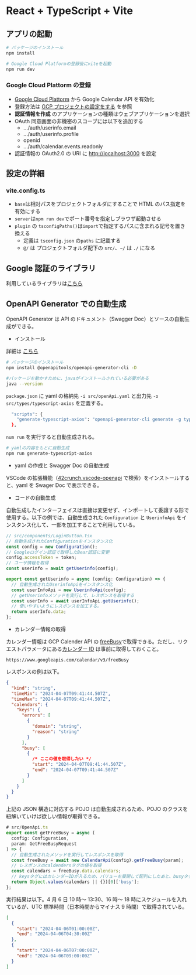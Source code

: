 # React + TypeScript + Vite

## アプリの起動

```bash
# パッケージのインストール
npm install

# Google Cloud Platformの登録後にviteを起動
npm run dev
```

### Google Cloud Plattorm の登録

- [Google Cloud Plattorm](https://console.cloud.google.com/welcome) から Google Calendar API を有効化
- 登録方法は [GCP プロジェクトの設定をする](https://zenn.dev/yuu104/articles/use-google-calendar-api-with-react-native-expo) を参照
- **認証情報を作成** のアプリケーションの種類はウェブアプリケーションを選択
- OAuth 同意画面の非機密のスコープには以下を追加する
  - .../auth/userinfo.email
  - .../auth/userinfo.profile
  - openid
  - .../auth/calendar.events.readonly
- 認証情報の OAuth2.0 の URI に <http://localhost:3000> を設定

## 設定の詳細

### vite.config.ts

- `base`は相対パスをプロジェクトフォルダにすることで HTML のパス指定を有効にする
- `server`は`npm run dev`でポート番号を指定しブラウザ起動させる
- `plugin` の `tsconfigPaths()`は`import`で指定するパスに含まれる記号を置き換える
  - 定義は `tsconfig.json` の`paths` に記載する
  - `@/` は プロジェクトフォルダ配下の `src/`、`~/` は `./` になる

## Google 認証のライブラリ

利用しているライブラリは[こちら](https://github.com/MomenSherif/react-oauth?tab=readme-ov-file)

## OpenAPI Generator での自動生成

OpenAPI Generator は API のドキュメント（Swagger Doc）とソースの自動生成ができる。

- インストール

詳細は [こちら](https://zenn.dev/overflow_offers/articles/20220620-openapi-generator)

```bash
# パッケージのインストール
npm install @openapitools/openapi-generator-cli -D

#パッケージを動かすために、javaがインストールされている必要がある
java --version
```

`package.json` に yaml の格納先 `-i src/openApi.yaml` と出力先 `-o src/types/typescript-axios` を定義する。

```bash
  "scripts": {
    "generate-typescript-axios": "openapi-generator-cli generate -g typescript-axios -i src/openApi.yaml -o src/types/typescript-axios"
  },
```

`num run` を実行すると自動生成される。

```bash
# yamlの内容をもとに自動生成
npm run generate-typescript-axios
```

- yaml の作成と Swagger Doc の自動生成

VSCode の拡張機能（[42crunch.vscode-openapi](https://marketplace.visualstudio.com/items?itemName=42Crunch.vscode-openapi) で検索）をインストールすると、yaml を Swager Doc で表示できる。

- コードの自動生成

自動生成したインターフェイスは直接は変更せず、インポートして委譲する形で使用する。以下の例では、自動生成された `Configuration` と `UserinfoApi` をインスタンス化して、一部を加工することで利用している。

```javascript
// src/components/LoginButton.tsx
// 自動生成されたConfigurationをインスタンス化
const config = new Configuration();
// Googleログイン認証で取得したBear認証に変更
config.accessToken = token;
// ユーザ情報を取得
const userinfo = await getUserinfo(config);

export const getUserinfo = async (config: Configuration) => {
  // 自動生成されたUserinfoApiをインスタンス化
  const userInfoApi = new UserinfoApi(config);
  // getUserinfoメソッドを実行して、レスポンスを取得する
  const userInfo = await userInfoApi.getUserinfo();
  // 使いやすいようにレスポンスを加工する。
  return userInfo.data;
};
```

- カレンダー情報の取得

カレンダー情報は GCP Calender API の [freeBusy](https://developers.google.com/calendar/api/v3/reference/freebusy/query?hl=ja)で取得できる。ただし、リクエストパラメータにある[カレンダー ID](https://developers.google.com/calendar/api/concepts/events-calendars?hl=ja#calendar_and_calendar_list) は事前に取得しておくこと。

```url
https://www.googleapis.com/calendar/v3/freeBusy
```

レスポンスの例は以下。

```json
{
  "kind": "string",
  "timeMin": "2024-04-07T09:41:44.507Z",
  "timeMax": "2024-04-07T09:41:44.507Z",
  "calendars": {
    "keys": {
      "errors": [
        {
          "domain": "string",
          "reason": "string"
        }
      ],
      "busy": [
        {
          /* ここの値を取得したい */
          "start": "2024-04-07T09:41:44.507Z",
          "end": "2024-04-07T09:41:44.507Z"
        }
      ]
    }
  }
}
```

上記の JSON 構造に対応する POJO は自動生成されるため、POJO のクラスを紐解いていけば欲しい情報が取得できる。

```javascript
# src/OpenApi.ts
export const getFreeBusy = async (
  config: Configuration,
  param: GetFreeBusyRequest
) => {
  // 自動生成されたメソッドを実行してレスポンスを取得
  const freeBusy = await new CalendarApi(config).getFreeBusy(param);
  // レスポンスのcaldendersタグの値を取得
  const calendars = freeBusy.data.calendars;
  // keysタグにはカレンダーIDが入るため、バリューを展開して配列にしたあと、busyタグの値を取得
  return Object.values(calendars || {})[0]['busy'];
};
```

実行結果は以下。4 月 6 日 10 時～ 13:30、16 時～ 18 時にスケジュールを入れているが、UTC 標準時間（日本時間からマイナス 9 時間）で取得されている。

```json
[
  {
    "start": "2024-04-06T01:00:00Z",
    "end": "2024-04-06T04:30:00Z"
  },
  {
    "start": "2024-04-06T07:00:00Z",
    "end": "2024-04-06T09:00:00Z"
  }
]
```

